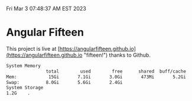 Fri Mar  3 07:48:37 AM EST 2023

# Angular Fifteen


This project is live at [https://angularfifteen.github.io](https://angularfifteen.github.io "fifteen!") thanks to Github.

```bash
System Memory
               total        used        free      shared  buff/cache   available
Mem:            15Gi       7.1Gi       3.0Gi       473Mi       5.2Gi       7.4Gi
Swap:          8.0Gi       5.6Gi       2.4Gi
System Storage
1.2G	.
```

